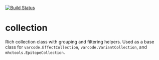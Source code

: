 [![Build Status](https://travis-ci.org/iskandr/collection.svg?branch=master)](https://travis-ci.org/iskandr/collection)

# collection
Rich collection class with grouping and filtering helpers. Used as a base class
for `varcode.EffectCollection`, `varcode.VariantCollection`, and `mhctools.EpitopeCollection`.
